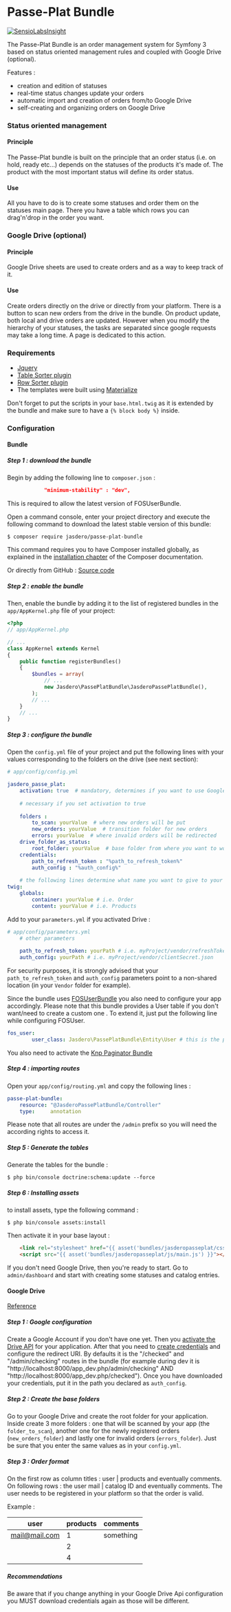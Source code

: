 Passe-Plat Bundle
=============

[![SensioLabsInsight](https://insight.sensiolabs.com/projects/5c2963ad-8776-4d88-9efd-1b94026e7f10/mini.png)](https://insight.sensiolabs.com/projects/5c2963ad-8776-4d88-9efd-1b94026e7f10)

The Passe-Plat Bundle is an order management system for Symfony 3 based on status oriented management 
rules and coupled with Google Drive (optional).

Features :
  * creation and edition of statuses
  * real-time status changes update your orders
  * automatic import and creation of orders from/to Google Drive
  * self-creating and organizing orders on Google Drive 
  
  
  
### Status oriented management

#### Principle
The Passe-Plat bundle is built on the principle that an order status (i.e. on hold, ready etc...)
depends on the statuses of the products it's made of. The product with the most important status will define its order status.
#### Use
All you have to do is to create some statuses and order them on the statuses main page. There you have 
a table which rows you can drag'n'drop in the order you want.


### Google Drive (optional)
#### Principle
Google Drive sheets are used to create orders and as a way to keep track of it.

#### Use
Create orders directly on the drive or directly from your platform. There is a button to scan new orders 
from the drive in the bundle. On product update, both local and drive orders are updated. However when you modify the hierarchy of your statuses,
the tasks are separated since google requests may take a long time. A page is dedicated to this action.
### Requirements
* [Jquery](http://code.jquery.com/)
* [Table Sorter plugin](http://tablesorter.com/docs/#Download)
* [Row Sorter plugin](http://www.jqueryscript.net/table/jQuery-Plugin-For-Drag-n-Drop-Sortable-Table-RowSorter-js.html)
* The templates were built using [Materialize](http://materializecss.com/getting-started.html)

Don't forget to put the scripts in your `base.html.twig` as it is extended by the bundle and make sure to have a `{% block body %}` inside.


### Configuration
#### Bundle

##### Step 1 : download the bundle

Begin by adding the following line to ``composer.json`` : 
```json
            "minimum-stability" : "dev",
```

This is required to allow the latest version of FOSUserBundle.


Open a command console, enter your project directory and execute the
following command to download the latest stable version of this bundle:
```console
$ composer require jasdero/passe-plat-bundle
```
This command requires you to have Composer installed globally, as explained
in the [installation chapter](https://getcomposer.org/doc/00-intro.md)
of the Composer documentation.

Or directly from GitHub : [Source code](https://github.com/Jasdero/JasderoPassePlatBundle)
##### Step 2 : enable the bundle

Then, enable the bundle by adding it to the list of registered bundles
in the `app/AppKernel.php` file of your project:

```php
<?php
// app/AppKernel.php

// ...
class AppKernel extends Kernel
{
    public function registerBundles()
    {
        $bundles = array(
            // ...
            new Jasdero\PassePlatBundle\JasderoPassePlatBundle(),
        );
        // ...
    }
    // ...
}
```

##### Step 3 : configure the bundle

Open the `config.yml` file of your project and put the following lines with your values corresponding to the folders on the drive
(see next section):
```yml
# app/config/config.yml

jasdero_passe_plat:
    activation: true  # mandatory, determines if you want to use Google Drive (other option is 'false')
    
    # necessary if you set activation to true
    
    folders :
        to_scan: yourValue  # where new orders will be put
        new_orders: yourValue  # transition folder for new orders
        errors: yourValue  # where invalid orders will be redirected
    drive_folder_as_status:
        root_folder: yourValue  # base folder from where you want to work on your Drive
    credentials:
        path_to_refresh_token : "%path_to_refresh_token%"
        auth_config : "%auth_config%"
        
    # the following lines determine what name you want to give to your container and content
twig:
    globals:
        container: yourValue # i.e. Order
        content: yourValue # i.e. Products
```

Add to your `parameters.yml` if you activated Drive :
```yml
# app/config/parameters.yml
    # other parameters
    
    path_to_refresh_token: yourPath # i.e. myProject/vendor/refreshToken.json
    auth_config: yourPath # i.e. myProject/vendor/clientSecret.json
```
For security purposes, it is strongly advised that your `path_to_refresh_token` and `auth_config` parameters point to a non-shared location
 (in your `Vendor` folder for example).
 
 Since the bundle uses [FOSUserBundle](https://symfony.com/doc/master/bundles/FOSUserBundle/index.html)
 you also need to configure your app accordingly.
 Please note that this bundle provides a User table if you don't want/need to create a custom one . To extend it, just put the following line while
 configuring FOSUser.
 
 
```yml
fos_user:
        user_class: Jasdero\PassePlatBundle\Entity\User # this is the passe-plat basic user class
```

 You also need to activate the [Knp Paginator Bundle](https://github.com/KnpLabs/KnpPaginatorBundle)


##### Step 4 : importing routes

Open your `app/config/routing.yml` and copy the following lines :

```yml
passe-plat-bundle:
    resource: "@JasderoPassePlatBundle/Controller"
    type:     annotation
```
Please note that all routes are under the ``/admin`` prefix so you will need the according rights to access it.


##### Step 5 : Generate the tables

Generate the tables for the bundle :

 ```console
 $ php bin/console doctrine:schema:update --force
 ```
 
##### Step 6 : Installing assets

to install assets, type the following command :
 ```console
 $ php bin/console assets:install
 ```
 
Then activate it in your base layout :
```html
    <link rel="stylesheet" href="{{ asset('bundles/jasderopasseplat/css/admin.css') }}">
    <script src="{{ asset('bundles/jasderopasseplat/js/main.js') }}"></script>

```

If you don't need Google Drive, then you're ready to start. Go to `admin/dashboard` and start with creating some statuses and catalog entries.

#### Google Drive
[Reference](https://developers.google.com/api-client-library/php/auth/web-app)

##### Step 1 : Google configuration

Create a Google Account if you don't have one yet.
Then you [activate the Drive API](https://console.developers.google.com/apis/library) for your application.
After that you need to [create credentials](https://console.developers.google.com/projectselector/apis/credentials)
and configure the redirect URI. By defaults it is the "/checked" and "/admin/checking" routes in the bundle (for example during dev it is "http://localhost:8000/app_dev.php/admin/checking" 
AND "http://localhost:8000/app_dev.php/checked").
Once you have downloaded your credentials, put it in the path you declared as `auth_config`.

##### Step 2 : Create the base folders

Go to your Google Drive and create the root folder for your application.
Inside create 3 more folders : one that will be scanned by your app (the `folder_to_scan`), another one for the newly registered
orders (`new_orders_folder`) and lastly one for invalid orders (`errors_folder`).
Just be sure that you enter the same values as in your `config.yml`.

##### Step 3 : Order format

On the first row as column titles : user | products and eventually comments.
On following rows : the user mail | catalog ID and eventually comments.
The user needs to be registered in your platform so that the order is valid.

Example :

user | products | comments
--- | --- | ---
mail@mail.com | 1 | something
 <empty> | 2 | <empty>
 <empty> | 4 | <empty>

##### Recommendations
Be aware that if you change anything in your Google Drive Api configuration you MUST download credentials again as those will be
different.
